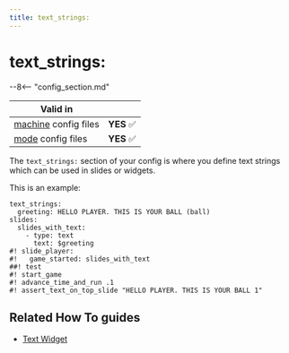 ```yaml
---
title: text_strings:
---
```


# text_strings:


--8<-- "config_section.md"

| Valid in | |
|-----|:----:|
|[machine](instructions/machine_config.md) config files |**YES** :white_check_mark:|
|[mode](instructions/mode_config.md) config files|**YES** :white_check_mark:|

The `text_strings:` section of your config is where you define text
strings which can be used in slides or widgets.

This is an example:

``` mpf-mc-config
text_strings:
  greeting: HELLO PLAYER. THIS IS YOUR BALL (ball)
slides:
  slides_with_text:
    - type: text
      text: $greeting
#! slide_player:
#!   game_started: slides_with_text
##! test
#! start_game
#! advance_time_and_run .1
#! assert_text_on_top_slide "HELLO PLAYER. THIS IS YOUR BALL 1"
```

## Related How To guides

* [Text Widget](../mc/widgets/text/index.md)
